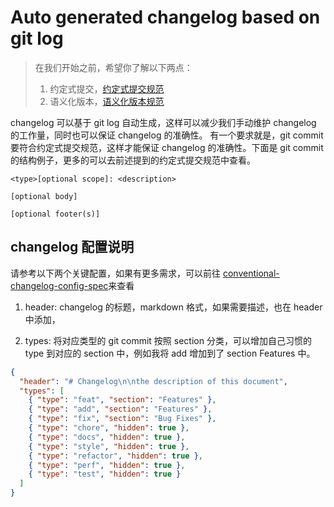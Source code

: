 # Auto generated changelog based on git log

> 在我们开始之前，希望你了解以下两点：
>
> 1. 约定式提交，[约定式提交规范](https://www.conventionalcommits.org/zh-hans/v1.0.0/)
> 2. 语义化版本，[语义化版本规范](https://semver.org/lang/zh-CN/)

changelog 可以基于 git log 自动生成，这样可以减少我们手动维护 changelog 的工作量，同时也可以保证 changelog 的准确性。
有一个要求就是，git commit 要符合约定式提交规范，这样才能保证 changelog 的准确性。下面是 git commit 的结构例子，更多的可以去前述提到的约定式提交规范中查看。

```
<type>[optional scope]: <description>

[optional body]

[optional footer(s)]
```

## changelog 配置说明

请参考以下两个关键配置，如果有更多需求，可以前往 [conventional-changelog-config-spec](https://github.com/conventional-changelog/conventional-changelog-config-spec/tree/master)来查看

1. header: changelog 的标题，markdown 格式，如果需要描述，也在 header 中添加，

2. types: 将对应类型的 git commit 按照 section 分类，可以增加自己习惯的 type 到对应的 section 中，例如我将 add 增加到了 section Features 中。

```json
{
  "header": "# Changelog\n\nthe description of this document",
  "types": [
    { "type": "feat", "section": "Features" },
    { "type": "add", "section": "Features" },
    { "type": "fix", "section": "Bug Fixes" },
    { "type": "chore", "hidden": true },
    { "type": "docs", "hidden": true },
    { "type": "style", "hidden": true },
    { "type": "refactor", "hidden": true },
    { "type": "perf", "hidden": true },
    { "type": "test", "hidden": true }
  ]
}
```
